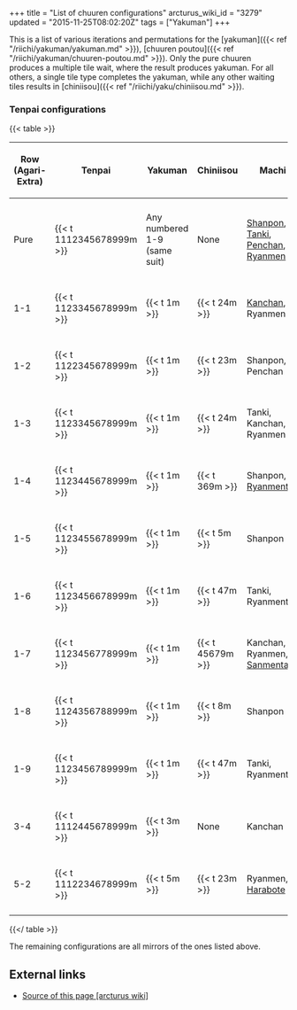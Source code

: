 +++
title = "List of chuuren configurations"
arcturus_wiki_id = "3279"
updated = "2015-11-25T08:02:20Z"
tags = ["Yakuman"]
+++

This is a list of various iterations and permutations for the
[yakuman]({{< ref "/riichi/yakuman/yakuman.md" >}}), [chuuren
poutou]({{< ref "/riichi/yakuman/chuuren-poutou.md" >}}). Only the pure chuuren produces a multiple
tile wait, where the result produces yakuman. For all others, a single tile type completes the
yakuman, while any other waiting tiles results in
[chiniisou]({{< ref "/riichi/yaku/chiniisou.md" >}}).

### Tenpai configurations

{{< table >}}

<table>
<thead>
<tr class="header">
<th><p>Row<br />
(Agari-Extra)</p></th>
<th><p>Tenpai</p></th>
<th><p>Yakuman</p></th>
<th><p>Chiniisou</p></th>
<th><p>Machi</p></th>
</tr>
</thead>
<tbody>
<tr class="odd">
<td></td>
<td></td>
<td></td>
<td></td>
<td></td>
</tr>
<tr class="even">
<td><p>Pure</p></td>
<td><p>{{&lt; t 1112345678999m &gt;}}</p></td>
<td><p>Any numbered 1-9<br />
(same suit)</p></td>
<td><p>None</p></td>
<td><p><a href="Shanpon" title="wikilink">Shanpon</a>, <a href="Tanki" title="wikilink">Tanki</a>, <a href="Penchan" title="wikilink">Penchan</a>, <a href="Ryanmen" title="wikilink">Ryanmen</a></p></td>
</tr>
<tr class="odd">
<td></td>
<td></td>
<td></td>
<td></td>
<td></td>
</tr>
<tr class="even">
<td><p>1-1</p></td>
<td><p>{{&lt; t 1123345678999m &gt;}}</p></td>
<td><p>{{&lt; t 1m &gt;}}</p></td>
<td><p>{{&lt; t 24m &gt;}}</p></td>
<td><p><a href="Kanchan" title="wikilink">Kanchan</a>, Ryanmen</p></td>
</tr>
<tr class="odd">
<td></td>
<td></td>
<td></td>
<td></td>
<td></td>
</tr>
<tr class="even">
<td><p>1-2</p></td>
<td><p>{{&lt; t 1122345678999m &gt;}}</p></td>
<td><p>{{&lt; t 1m &gt;}}</p></td>
<td><p>{{&lt; t 23m &gt;}}</p></td>
<td><p>Shanpon, Penchan</p></td>
</tr>
<tr class="odd">
<td></td>
<td></td>
<td></td>
<td></td>
<td></td>
</tr>
<tr class="even">
<td><p>1-3</p></td>
<td><p>{{&lt; t 1123345678999m &gt;}}</p></td>
<td><p>{{&lt; t 1m &gt;}}</p></td>
<td><p>{{&lt; t 24m &gt;}}</p></td>
<td><p>Tanki, Kanchan, Ryanmen</p></td>
</tr>
<tr class="odd">
<td></td>
<td></td>
<td></td>
<td></td>
<td></td>
</tr>
<tr class="even">
<td><p>1-4</p></td>
<td><p>{{&lt; t 1123445678999m &gt;}}</p></td>
<td><p>{{&lt; t 1m &gt;}}</p></td>
<td><p>{{&lt; t 369m &gt;}}</p></td>
<td><p>Shanpon, <a href="Ryanmenten" title="wikilink">Ryanmenten</a></p></td>
</tr>
<tr class="odd">
<td></td>
<td></td>
<td></td>
<td></td>
<td></td>
</tr>
<tr class="even">
<td><p>1-5</p></td>
<td><p>{{&lt; t 1123455678999m &gt;}}</p></td>
<td><p>{{&lt; t 1m &gt;}}</p></td>
<td><p>{{&lt; t 5m &gt;}}</p></td>
<td><p>Shanpon</p></td>
</tr>
<tr class="odd">
<td></td>
<td></td>
<td></td>
<td></td>
<td></td>
</tr>
<tr class="even">
<td><p>1-6</p></td>
<td><p>{{&lt; t 1123456678999m &gt;}}</p></td>
<td><p>{{&lt; t 1m &gt;}}</p></td>
<td><p>{{&lt; t 47m &gt;}}</p></td>
<td><p>Tanki, Ryanmenten</p></td>
</tr>
<tr class="odd">
<td></td>
<td></td>
<td></td>
<td></td>
<td></td>
</tr>
<tr class="even">
<td><p>1-7</p></td>
<td><p>{{&lt; t 1123456778999m &gt;}}</p></td>
<td><p>{{&lt; t 1m &gt;}}</p></td>
<td><p>{{&lt; t 45679m &gt;}}</p></td>
<td><p>Kanchan, Ryanmen, <a href="Sanmentan" title="wikilink">Sanmentan</a></p></td>
</tr>
<tr class="odd">
<td></td>
<td></td>
<td></td>
<td></td>
<td></td>
</tr>
<tr class="even">
<td><p>1-8</p></td>
<td><p>{{&lt; t 1124356788999m &gt;}}</p></td>
<td><p>{{&lt; t 1m &gt;}}</p></td>
<td><p>{{&lt; t 8m &gt;}}</p></td>
<td><p>Shanpon</p></td>
</tr>
<tr class="odd">
<td></td>
<td></td>
<td></td>
<td></td>
<td></td>
</tr>
<tr class="even">
<td><p>1-9</p></td>
<td><p>{{&lt; t 1123456789999m &gt;}}</p></td>
<td><p>{{&lt; t 1m &gt;}}</p></td>
<td><p>{{&lt; t 47m &gt;}}</p></td>
<td><p>Tanki, Ryanmenten</p></td>
</tr>
<tr class="odd">
<td></td>
<td></td>
<td></td>
<td></td>
<td></td>
</tr>
<tr class="even">
<td><p>3-4</p></td>
<td><p>{{&lt; t 1112445678999m &gt;}}</p></td>
<td><p>{{&lt; t 3m &gt;}}</p></td>
<td><p>None</p></td>
<td><p>Kanchan</p></td>
</tr>
<tr class="odd">
<td></td>
<td></td>
<td></td>
<td></td>
<td></td>
</tr>
<tr class="even">
<td><p>5-2</p></td>
<td><p>{{&lt; t 1112234678999m &gt;}}</p></td>
<td><p>{{&lt; t 5m &gt;}}</p></td>
<td><p>{{&lt; t 23m &gt;}}</p></td>
<td><p>Ryanmen, <a href="Harabote" title="wikilink">Harabote</a></p></td>
</tr>
<tr class="odd">
<td></td>
<td></td>
<td></td>
<td></td>
<td></td>
</tr>
</tbody>
</table>

{{</ table >}}

The remaining configurations are all mirrors of the ones listed above.

## External links

- [Source of this page [arcturus wiki]](http://arcturus.su/wiki/List_of_chuuren_configurations)
